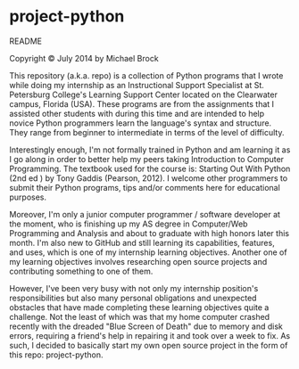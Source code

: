 project-python
==============
README

Copyright © July 2014 by Michael Brock

This repository (a.k.a. repo) is a collection of Python programs that I wrote while doing my internship as an Instructional Support Specialist at St. Petersburg College's Learning Support Center located on the Clearwater campus, Florida (USA). These programs are from the assignments that I assisted other students with during this time and are intended to help novice Python programmers learn the language's syntax and structure. They range from beginner to intermediate in terms of the level of difficulty.

Interestingly enough, I'm not formally trained in Python and am learning it as I go along in order to better help my peers taking Introduction to Computer Programming. The textbook used for the course is: Starting Out With Python (2nd ed ) by Tony Gaddis (Pearson, 2012). I welcome other programmers to submit their Python programs, tips and/or comments here for educational purposes.

Moreover, I'm only a junior computer programmer / software developer at the moment, who is finishing up my AS degree in Computer/Web Programming and Analysis and about to graduate with high honors later this month. I'm also new to GitHub and still learning its capabilities, features, and uses, which is one of my internship learning objectives. Another one of my learning objectives involves researching open source projects and contributing something to one of them.

However, I've been very busy with not only my internship position's responsibilities but also many personal obligations and unexpected obstacles that have made completing these learning objectives quite a challenge. Not the least of which was that my home computer crashed recently with the dreaded "Blue Screen of Death" due to memory and disk errors, requiring a friend's help in repairing it and took over a week to fix. As such, I decided to basically start my own open source project in the form of this repo: project-python.
